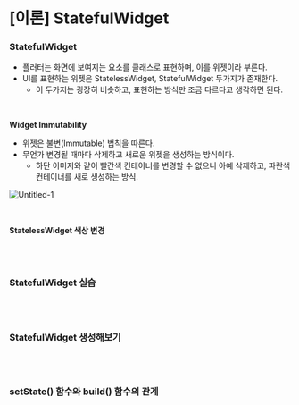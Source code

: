 # [이론] StatefulWidget

### StatefulWidget

- 플러터는 화면에 보여지는 요소를 클래스로 표현하며, 이를 위젯이라 부른다.
- UI를 표현하는 위젯은 StatelessWidget, StatefulWidget 두가지가 존재한다.
    - 이 두가지는 굉장히 비슷하고, 표현하는 방식만 조금 다르다고 생각하면 된다.

<br>

**Widget Immutability**

- 위젯은 불변(Immutable) 법칙을 따른다.
- 무언가 변경될 때마다 삭제하고 새로운 위젯을 생성하는 방식이다.
    - 하단 이미지와 같이 빨간색 컨테이너를 변경할 수 없으니 아예 삭제하고, 파란색 컨테이너를 새로 생성하는 방식.

![Untitled-1](https://github.com/user-attachments/assets/b852f816-d042-454b-a70b-b638660f0b5a)

<br>

**StatelessWidget 색상 변경**

<br>
<br>

### StatefulWidget 실습

<br>
<br>

### StatefulWidget 생성해보기

<br>
<br>

### setState() 함수와 build() 함수의 관계

<br>
<br>